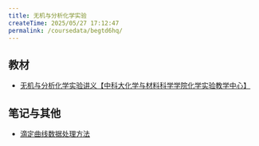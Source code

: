 ```yaml
---
title: 无机与分析化学实验
createTime: 2025/05/27 17:12:47
permalink: /coursedata/begtd6hq/
---
```


## 教材

* [无机与分析化学实验讲义【中科大化学与材料科学学院化学实验教学中心】](https://easylink.cc/mqlhqk)

## 笔记与其他

* [滴定曲线数据处理方法](https://easylink.cc/v81i76)
